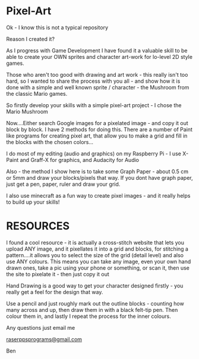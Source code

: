 # Pixel-Art
Ok - I know this is not a typical repository

Reason I created it?

As I progress with Game Development I have found it a valuable skill to be able to create your OWN sprites and character art-work
for lo-level 2D style games.

Those who aren't too good with drawing and art work - this really isn't too hard, so I wanted to share the process with you all - and show how it is done with a simple and well known sprite / character - the Mushroom from the classic Mario games.


So firstly develop your skills with a simple pixel-art project - I chose the Mario Mushroom

Now....Either search Google images for a pixelated image - and copy it out block by block. I have 2 methods for doing this. There are a number of Paint like programs for creating pixel art, that allow you to make a grid and fill in the blocks with the chosen colors...

I do most of my editing (audio and graphics) on my Raspberry Pi - I use X-Paint and Graff-X for graphics, and Audacity for Audio 

Also - the method I show here is to take some Graph Paper - about 0.5 cm or 5mm and draw your blocks/pixels that way. If you dont have graph paper, just get a pen, paper, ruler and draw your grid.

I also use minecraft as a fun way to create pixel images - and it really helps to build up your skills!

RESOURCES
============

I found a cool resource - it is actually a cross-stitch website that lets you upload ANY image, and it pixellates it into a grid and blocks, for stitching a pattern....it allows you to select the size of the grid (detail level) and also use ANY colours. This means you can take any image, even your own hand drawn ones, take a pic using your phone or something, or scan it, then use the site to pixelate it - then just copy it out

Hand Drawing is a good way to get your character designed firstly - you really get a feel for the design that way.

Use a pencil and just roughly mark out the outline blocks - counting how many across and up, then draw them in with a black felt-tip pen. Then colour them in, and lastly I repeat the process for the inner colours.

Any questions just email me

raserppsprograms@gmail.com

Ben
